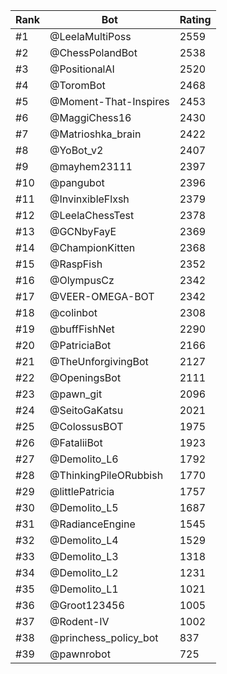 Rank|Bot|Rating
---|---|---
#1|@LeelaMultiPoss|2559
#2|@ChessPolandBot|2538
#3|@PositionalAI|2520
#4|@ToromBot|2468
#5|@Moment-That-Inspires|2453
#6|@MaggiChess16|2430
#7|@Matrioshka_brain|2422
#8|@YoBot_v2|2407
#9|@mayhem23111|2397
#10|@pangubot|2396
#11|@InvinxibleFlxsh|2379
#12|@LeelaChessTest|2378
#13|@GCNbyFayE|2369
#14|@ChampionKitten|2368
#15|@RaspFish|2352
#16|@OlympusCz|2342
#17|@VEER-OMEGA-BOT|2342
#18|@colinbot|2308
#19|@buffFishNet|2290
#20|@PatriciaBot|2166
#21|@TheUnforgivingBot|2127
#22|@OpeningsBot|2111
#23|@pawn_git|2096
#24|@SeitoGaKatsu|2021
#25|@ColossusBOT|1975
#26|@FataliiBot|1923
#27|@Demolito_L6|1792
#28|@ThinkingPileORubbish|1770
#29|@littlePatricia|1757
#30|@Demolito_L5|1687
#31|@RadianceEngine|1545
#32|@Demolito_L4|1529
#33|@Demolito_L3|1318
#34|@Demolito_L2|1231
#35|@Demolito_L1|1021
#36|@Groot123456|1005
#37|@Rodent-IV|1002
#38|@princhess_policy_bot|837
#39|@pawnrobot|725
